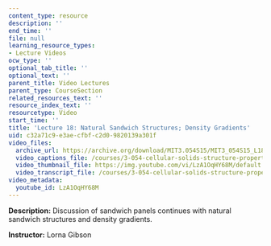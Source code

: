 ```yaml
---
content_type: resource
description: ''
end_time: ''
file: null
learning_resource_types:
- Lecture Videos
ocw_type: ''
optional_tab_title: ''
optional_text: ''
parent_title: Video Lectures
parent_type: CourseSection
related_resources_text: ''
resource_index_text: ''
resourcetype: Video
start_time: ''
title: 'Lecture 18: Natural Sandwich Structures; Density Gradients'
uid: c32a71c9-e3ae-cfbf-c2d0-9820139a301f
video_files:
  archive_url: https://archive.org/download/MIT3.054S15/MIT3_054S15_L18_300k.mp4
  video_captions_file: /courses/3-054-cellular-solids-structure-properties-and-applications-spring-2015/7bfc3496c8b550048d088c74d574299d_LzA1OqHY68M.vtt
  video_thumbnail_file: https://img.youtube.com/vi/LzA1OqHY68M/default.jpg
  video_transcript_file: /courses/3-054-cellular-solids-structure-properties-and-applications-spring-2015/d141d7bad3dd9e43876d87c7c7dbf9f5_LzA1OqHY68M.pdf
video_metadata:
  youtube_id: LzA1OqHY68M
---
```


**Description:** Discussion of sandwich panels continues with natural sandwich structures and density gradients.

**Instructor:** Lorna Gibson



